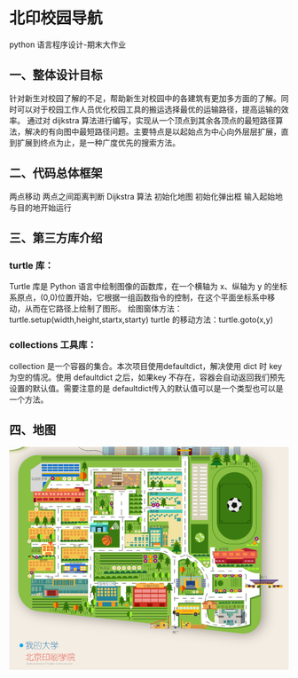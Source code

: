 # 北印校园导航

python 语言程序设计-期末大作业

## 一、整体设计目标

针对新生对校园了解的不足，帮助新生对校园中的各建筑有更加多方面的了解。同时可以对于校园工作人员优化校园工具的搬运选择最优的运输路径，提高运输的效率。
通过对 dijkstra 算法进行编写，实现从一个顶点到其余各顶点的最短路径算法，解决的有向图中最短路径问题。主要特点是以起始点为中心向外层层扩展，直到扩展到终点为止，是一种广度优先的搜索方法。

## 二、代码总体框架 

两点移动
两点之间距离判断
Dijkstra 算法
初始化地图
初始化弹出框
输入起始地与目的地开始运行

## 三、第三方库介绍 

### turtle 库：

Turtle 库是 Python 语言中绘制图像的函数库，在一个横轴为 x、纵轴为 y 的坐标系原点，(0,0)位置开始，它根据一组函数指令的控制，在这个平面坐标系中移动，从而在它路径上绘制了图形。
绘图窗体方法：turtle.setup(width,height,startx,starty)
turtle 的移动方法：turtle.goto(x,y)

### collections 工具库：

collection 是一个容器的集合。本次项目使用defaultdict，解决使用 dict 时 key 为空的情况。使用 defaultdict 之后，如果key 不存在，容器会自动返回我们预先设置的默认值。需要注意的是 defaultdict传入的默认值可以是一个类型也可以是一个方法。

## 四、地图

![image.png](./bigc.png)
